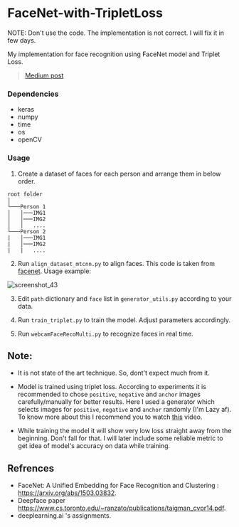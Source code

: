 # FaceNet-with-TripletLoss

NOTE: Don't use the code. The implementation is not correct. I will fix it in few days.


My implementation for face recognition using FaceNet model and Triplet Loss.

> [Medium post](https://medium.com/@mohitsaini_54300/train-facenet-with-triplet-loss-for-real-time-face-recognition-a39e2f4472c3)

### Dependencies
* keras
* numpy
* time
* os
* openCV

### Usage
1. Create a dataset of faces for each person and arrange them in below order.
```
root folder  
│
└───Person 1
│   │───IMG1
│   │───IMG2
│   │   ....
└───Person 2
|   │───IMG1
|   │───IMG2
|   |   ....
```

2. Run `align_dataset_mtcnn.py` to align faces. This code is taken from [facenet](https://github.com/davidsandberg/facenet). Usage example:

![screenshot_43](https://user-images.githubusercontent.com/26195811/50400027-990acc80-07a9-11e9-860c-a20ab53bc5a8.png)

3. Edit `path` dictionary and `face` list in `generator_utils.py` according to your data.

4. Run `train_triplet.py` to train the model. Adjust parameters accordingly.

5. Run `webcamFaceRecoMulti.py` to recognize faces in real time.

<!--- ![ezgif com-resize](https://user-images.githubusercontent.com/26195811/50422107-10556480-086d-11e9-9016-e8886aca4140.gif) --->


## Note:
* It is not state of the art technique. So, dont't expect much from it.

* Model is trained using triplet loss. According to experiments it is recommended to chose `positive`, `negative` and `anchor` images carefully/manually for better results. Here I used a generator which selects images for `positive`, `negative` and `anchor` randomly (I'm Lazy af). To know more about this I recommend you to watch [this](https://youtu.be/d2XB5-tuCWU?list=PLkDaE6sCZn6Gl29AoE31iwdVwSG-KnDzF) video.

* While training the model it will show very low loss straight away from the beginning. Don't fall for that. I will later include some reliable metric to get idea of model's accuracy on data while training.


## Refrences 
* FaceNet: A Unified Embedding for Face Recognition and Clustering : https://arxiv.org/abs/1503.03832.
* Deepface paper https://www.cs.toronto.edu/~ranzato/publications/taigman_cvpr14.pdf.
* deeplearning.ai 's assignments.



